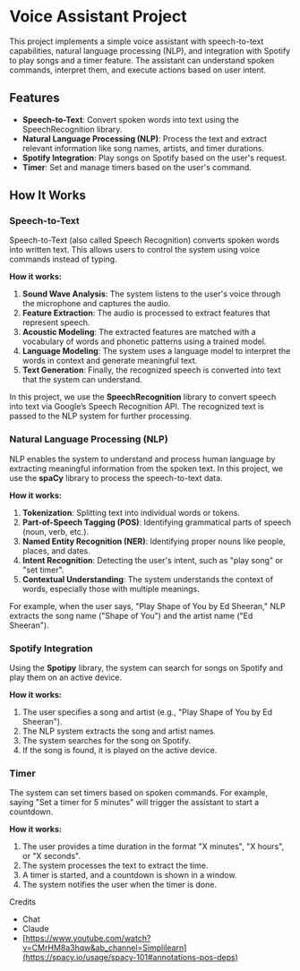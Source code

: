 # Voice Assistant Project

This project implements a simple voice assistant with speech-to-text capabilities, natural language processing (NLP), and integration with Spotify to play songs and a timer feature. The assistant can understand spoken commands, interpret them, and execute actions based on user intent.

## Features

- **Speech-to-Text**: Convert spoken words into text using the SpeechRecognition library.
- **Natural Language Processing (NLP)**: Process the text and extract relevant information like song names, artists, and timer durations.
- **Spotify Integration**: Play songs on Spotify based on the user's request.
- **Timer**: Set and manage timers based on the user's command.

## How It Works

### **Speech-to-Text**

Speech-to-Text (also called Speech Recognition) converts spoken words into written text. This allows users to control the system using voice commands instead of typing.

**How it works:**
1. **Sound Wave Analysis**: The system listens to the user's voice through the microphone and captures the audio.
2. **Feature Extraction**: The audio is processed to extract features that represent speech.
3. **Acoustic Modeling**: The extracted features are matched with a vocabulary of words and phonetic patterns using a trained model.
4. **Language Modeling**: The system uses a language model to interpret the words in context and generate meaningful text.
5. **Text Generation**: Finally, the recognized speech is converted into text that the system can understand.

In this project, we use the **SpeechRecognition** library to convert speech into text via Google’s Speech Recognition API. The recognized text is passed to the NLP system for further processing.

### **Natural Language Processing (NLP)**

NLP enables the system to understand and process human language by extracting meaningful information from the spoken text. In this project, we use the **spaCy** library to process the speech-to-text data.

**How it works:**
1. **Tokenization**: Splitting text into individual words or tokens.
2. **Part-of-Speech Tagging (POS)**: Identifying grammatical parts of speech (noun, verb, etc.).
3. **Named Entity Recognition (NER)**: Identifying proper nouns like people, places, and dates.
4. **Intent Recognition**: Detecting the user's intent, such as "play song" or "set timer".
5. **Contextual Understanding**: The system understands the context of words, especially those with multiple meanings.

For example, when the user says, "Play Shape of You by Ed Sheeran," NLP extracts the song name ("Shape of You") and the artist name ("Ed Sheeran").

### **Spotify Integration**

Using the **Spotipy** library, the system can search for songs on Spotify and play them on an active device.

**How it works:**
1. The user specifies a song and artist (e.g., "Play Shape of You by Ed Sheeran").
2. The NLP system extracts the song and artist names.
3. The system searches for the song on Spotify.
4. If the song is found, it is played on the active device.

### **Timer**

The system can set timers based on spoken commands. For example, saying "Set a timer for 5 minutes" will trigger the assistant to start a countdown.

**How it works:**
1. The user provides a time duration in the format "X minutes", "X hours", or "X seconds".
2. The system processes the text to extract the time.
3. A timer is started, and a countdown is shown in a window.
4. The system notifies the user when the timer is done.





Credits
- Chat
- Claude
- [https://www.youtube.com/watch?v=CMrHM8a3hqw&ab_channel=Simplilearn](https://spacy.io/usage/spacy-101#annotations-pos-deps)

